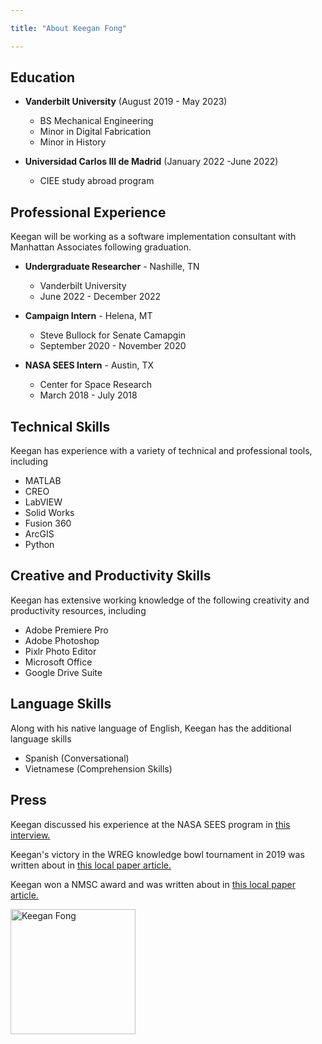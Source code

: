 ```yaml
---

title: "About Keegan Fong"

---
```


## Education

* **Vanderbilt University** (August 2019 - May 2023) 
     * BS Mechanical Engineering
     * Minor in Digital Fabrication
     * Minor in History

* **Universidad Carlos III de Madrid** (January 2022 -June 2022)
  * CIEE study abroad program
  
## Professional Experience

Keegan will be working as a software implementation consultant with Manhattan Associates following graduation.

* **Undergraduate Researcher** - Nashille, TN
   * Vanderbilt University
   * June 2022 - December 2022

* **Campaign Intern** - Helena, MT
   * Steve Bullock for Senate Camapgin
   * September 2020 - November 2020
  
 * **NASA SEES Intern** - Austin, TX
   * Center for Space Research
   * March 2018 - July 2018
   
   
## Technical Skills

Keegan has experience with a variety of technical and professional tools, including

* MATLAB
* CREO
* LabVIEW
* Solid Works
* Fusion 360
* ArcGIS
* Python

## Creative and Productivity Skills

Keegan has extensive working knowledge of the following creativity and productivity resources, including 

* Adobe Premiere Pro
* Adobe Photoshop
* Pixlr Photo Editor
* Microsoft Office
* Google Drive Suite

## Language Skills

Along with his native language of English, Keegan has the additional language skills

* Spanish (Conversational)
* Vietnamese (Comprehension Skills)

## Press 

Keegan discussed his experience at the NASA SEES program in [this interview.](https://ahstigerlife.com/4872/news/ahs-exceptional-scholar-keegan-fong-blasts-off-to-texas-for-nasa-internship/) 

Keegan's victory in the WREG knowledge bowl tournament in 2019 was written about in [this local paper article.](https://lakelandcurrents.com/ahs-knowledge-bowl-wins-championship-and-cash-7-of-8-members-live-in-lakeland/)

Keegan won a NMSC award and was written about in [this local paper article.](https://lakelandcurrents.com/keegan-fong-receives-georgia-pacific-scholarship/)

<img src="/assets/img/unnamed (5).jpg" alt="Keegan Fong" style="width:200px;"/>
